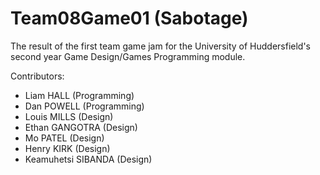 # Team08Game01 (Sabotage)
The result of the first team game jam for the University of Huddersfield's second year Game Design/Games Programming module.

Contributors:
- Liam HALL (Programming)
- Dan POWELL (Programming)
- Louis MILLS (Design)
- Ethan GANGOTRA (Design)
- Mo PATEL (Design)
- Henry KIRK (Design)
- Keamuhetsi SIBANDA (Design)
